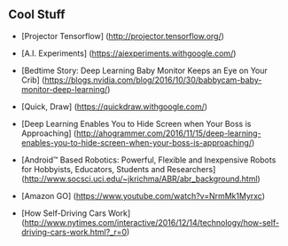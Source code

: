 


## Cool Stuff

* [Projector Tensorflow] (http://projector.tensorflow.org/)
* [A.I. Experiments] (https://aiexperiments.withgoogle.com/)

* [Bedtime Story: Deep Learning Baby Monitor Keeps an Eye on Your Crib] (https://blogs.nvidia.com/blog/2016/10/30/babbycam-baby-monitor-deep-learning/)

* [Quick, Draw] (https://quickdraw.withgoogle.com/)

* [Deep Learning Enables You to Hide Screen when Your Boss is Approaching] (http://ahogrammer.com/2016/11/15/deep-learning-enables-you-to-hide-screen-when-your-boss-is-approaching/)

* [Android™ Based Robotics: Powerful, Flexible and Inexpensive Robots for Hobbyists, Educators, Students and Researchers] (http://www.socsci.uci.edu/~jkrichma/ABR/abr_background.html)

* [Amazon GO] (https://www.youtube.com/watch?v=NrmMk1Myrxc)
* [How Self-Driving Cars Work] (http://www.nytimes.com/interactive/2016/12/14/technology/how-self-driving-cars-work.html?_r=0)

